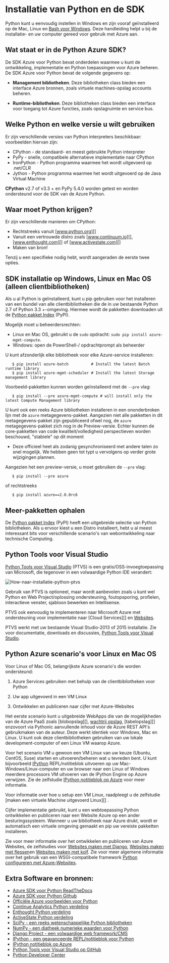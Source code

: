 <properties
    pageTitle="Python en de SDK - Azure installeren"
    description="Informatie over het installeren van Python en de SDK voor gebruik met Azure."
    services=""
    documentationCenter="python"
    authors="lmazuel"
    manager="wpickett"
    editor=""/>

<tags
    ms.service="multiple"
    ms.workload="na"
    ms.tgt_pltfrm="na"
    ms.devlang="python"
    ms.topic="article"
    ms.date="09/06/2016"
    ms.author="lmazuel"/>

# <a name="installing-python-and-the-sdk"></a>Installatie van Python en de SDK

Python kunt u eenvoudig instellen in Windows en zijn vooraf geïnstalleerd op de Mac, Linux en [Bash voor Windows](https://msdn.microsoft.com/commandline/wsl/about). Deze handleiding helpt u bij de installatie- en uw computer gereed voor gebruik met Azure aan.

## <a name="whats-in-the-python-azure-sdk"></a>Wat staat er in de Python Azure SDK?

De SDK Azure voor Python bevat onderdelen waarmee u kunt de ontwikkeling, implementatie en Python toepassingen voor Azure beheren. De SDK Azure voor Python bevat de volgende gegevens op:

* **Management bibliotheken**. Deze bibliotheken class bieden een interface Azure bronnen, zoals virtuele machines-opslag accounts beheren.

* **Runtime-bibliotheken**. Deze bibliotheken class bieden een interface voor toegang tot Azure functies, zoals opslagruimte en service bus.

## <a name="which-python-and-which-version-to-use"></a>Welke Python en welke versie u wilt gebruiken

Er zijn verschillende versies van Python interpreters beschikbaar: voorbeelden hiervan zijn:

* CPython - de standaard- en meest gebruikte Python interpreter
* PyPy - snelle, compatibele alternatieve implementatie naar CPython
* IronPython - Python programma waarmee het wordt uitgevoerd op .net/CLR
* Jython - Python programma waarmee het wordt uitgevoerd op de Java Virtual Machine

**CPython** v2.7 of v3.3 + en PyPy 5.4.0 worden getest en worden ondersteund voor de SDK van de Azure Python.

## <a name="where-to-get-python"></a>Waar moet Python krijgen?

Er zijn verschillende manieren om CPython:

* Rechtstreeks vanuit [www.python.org][]
* Vanuit een vertrouwde distro zoals [www.continuum.io][], [www.enthought.com][] of [www.activestate.com][]
* Maken van bron!

Tenzij u een specifieke nodig hebt, wordt aangeraden de eerste twee opties.

## <a name="sdk-installation-on-windows-linux-and-macos-client-libraries-only"></a>SDK installatie op Windows, Linux en Mac OS (alleen clientbibliotheken)

Als u al Python is geïnstalleerd, kunt u pip gebruiken voor het installeren van een bundel van alle clientbibliotheken die de in uw bestaande Python 2.7 of Python 3.3 +-omgeving. Hiermee wordt de pakketten downloaden uit de [Python pakket Index][] (PyPI).

Mogelijk moet u beheerdersrechten:

- Linux en Mac OS, gebruikt u de `sudo` opdracht: `sudo pip install azure-mgmt-compute`.
- Windows: open de PowerShell-/ opdrachtprompt als beheerder

U kunt afzonderlijk elke bibliotheek voor elke Azure-service installeren:

```console
   $ pip install azure-batch          # Install the latest Batch runtime library
   $ pip install azure-mgmt-scheduler # Install the latest Storage management library
```

Voorbeeld-pakketten kunnen worden geïnstalleerd met de `--pre` vlag:

```console
   $ pip install --pre azure-mgmt-compute # will install only the latest Compute Management library
```

U kunt ook een reeks Azure bibliotheken installeren in een ononderbroken lijn met de `azure` metagegevens-pakket. Aangezien niet alle pakketten in dit metagegevens-pakket zijn gepubliceerd ofwel nog, de `azure` metagegevens-pakket zich nog in de Preview-versie. Echter kunnen de core-pakketten van code kwaliteit/volledigheid perspectieven worden beschouwd, "stabiele" op dit moment
- Deze officieel heet als zodanig gesynchroniseerd met andere talen zo snel mogelijk. We hebben geen tot typt u vervolgens op verder grote wijzigingen plannen.

Aangezien het een preview-versie, u moet gebruiken de `--pre` vlag:

```console
   $ pip install --pre azure
```
   
of rechtstreeks

```console
   $ pip install azure==2.0.0rc6
```

## <a name="getting-more-packages"></a>Meer-pakketten ophalen

De [Python pakket Index][] (PyPI) heeft een uitgebreide selectie van Python bibliotheken.  Als u ervoor kiest u een Distro installeert, hebt u al meest interessant bits voor verschillende scenario's van webontwikkeling naar technische Computing.


## <a name="python-tools-for-visual-studio"></a>Python Tools voor Visual Studio

[Python Tools voor Visual Studio][] (PTVS) is een gratis/OSS-invoegtoepassing van Microsoft, die tegenover in een volwaardige Python IDE verandert:

![How-naar-installatie-python-ptvs](./media/python-how-to-install/how-to-install-python-ptvs.png)

Gebruik van PTVS is optioneel, maar wordt aanbevolen zoals u kunt wel Python en Web Project/oplossing ondersteuning, foutopsporing, profielen, interactieve venster, sjabloon bewerken en Intellisense.

PTVS ook eenvoudig te implementeren naar Microsoft Azure met ondersteuning voor implementatie naar [Cloud Services][] en [Websites][].

PTVS werkt met uw bestaande Visual Studio-2013 of 2015 installatie.  Zie voor documentatie, downloads en discussies, [Python Tools voor Visual Studio].  

## <a name="python-azure-scenarios-for-linux-and-macos"></a>Python Azure scenario's voor Linux en Mac OS

Voor Linux of Mac OS, belangrijkste Azure scenario's die worden ondersteund:

1. Azure Services gebruiken met behulp van de clientbibliotheken voor Python

2. Uw app uitgevoerd in een VM Linux

3. Ontwikkelen en publiceren naar cijfer met Azure-Websites

Het eerste scenario kunt u uitgebreide WebApps die van de mogelijkheden van de Azure PaaS zoals [blobopslag][], [wachtrij opslag][], [tabelopslag][] enzovoort via Pythonic aanvullende inhoud voor de Azure REST API's gebruikmaken van de auteur. Deze werkt identiek voor Windows, Mac en Linux.  U kunt ook deze clientbibliotheken gebruiken van uw lokale development-computer of een Linux VM waarop Azure.

Voor het scenario VM u gewoon een VM Linux van uw keuze (Ubuntu, CentOS, Suse) starten en uitvoeren/beheren wat u tevreden bent.  U kunt bijvoorbeeld [IPython][] REPL/notitieblok uitvoeren op uw Mac-Windows/Linux-computer en uw browser naar een Linux of Windows meerdere processors VM uitvoeren van de IPython Engine op Azure verwijzen. Zie de zelfstudie [IPython notitieblok op Azure][] voor meer informatie.

Voor informatie over hoe u setup een VM Linux, raadpleegt u de zelfstudie [maken een virtuele Machine uitgevoerd Linux][] .

Cijfer implementatie gebruikt, kunt u een webtoepassing Python ontwikkelen en publiceren naar een Website Azure op een ander besturingssysteem.  Wanneer u uw bibliotheek naar Azure drukt, wordt er automatisch een virtuele omgeving gemaakt en pip uw vereiste pakketten installeren.

Zie voor meer informatie over het ontwikkelen en publiceren van Azure Websites, de zelfstudies voor [Websites maken met Django][], [Websites maken met flessen][]en [Websites maken met kolf][]. Zie voor meer algemene informatie over het gebruik van een WSGI-compatibele framework [Python configureren met Azure-Websites][].


## <a name="additional-software-and-resources"></a>Extra Software en bronnen:

* [Azure SDK voor Python ReadTheDocs](http://azure-sdk-for-python.readthedocs.io/en/latest/)
* [Azure SDK voor Python Github](https://github.com/Azure/azure-sdk-for-python)
* [Officiële Azure voorbeelden voor Python](https://azure.microsoft.com/documentation/samples/?platform=python)
* [Continue Analytics Python verdeling][]
* [Enthought Python verdeling][]
* [ActiveState Python verdeling][]
* [SciPy - een reeks wetenschappelijke Python bibliotheken][]
* [NumPy - een diatheek numerieke waarden voor Python][]
* [Django Project - een volwaardige web framework/CMS][]
* [IPython - een geavanceerde REPL/notitieblok voor Python][]
* [IPython notitieblok op Azure][]
* [Python Tools voor Visual Studio op GitHub][]
* [Python Developer Center](/develop/python/)

[Continue Analytics Python verdeling]: http://continuum.io
[Enthought Python verdeling]: http://www.enthought.com
[ActiveState Python verdeling]: http://www.activestate.com
[www.Python.org]: http://www.python.org
[www.continuum.IO]: http://continuum.io
[www.enthought.com]: http://www.enthought.com
[www.ActiveState.com]: http://www.activestate.com
[SciPy - een reeks wetenschappelijke Python bibliotheken]: http://www.scipy.org
[NumPy - een diatheek numerieke waarden voor Python]: http://www.numpy.org
[Django Project - een volwaardige web framework/CMS]: http://www.djangoproject.com
[IPython - een geavanceerde REPL/notitieblok voor Python]: http://ipython.org
[IPython]: http://ipython.org
[IPython notitieblok op Azure]: virtual-machines-linux-jupyter-notebook.md
[Cloudservices]: cloud-services-python-ptvs.md
[Websites]: web-sites-python-ptvs-django-mysql.md
[Python Tools voor Visual Studio]: http://aka.ms/ptvs
[Python Tools voor Visual Studio op GitHub]: https://github.com/microsoft/ptvs
[Python pakket Index]: http://pypi.python.org/pypi
[Microsoft Azure SDK for Python 2.7]: http://go.microsoft.com/fwlink/?LinkId=254281
[Microsoft Azure SDK for Python 3.4]: http://go.microsoft.com/fwlink/?LinkID=516990
[Setting up a Linux VM via the Azure portal]: create-and-configure-opensuse-vm-in-portal.md
[How to use the Azure Command-Line Interface]: crossplat-cmd-tools.md
[Een virtuele Machine waarop Linux maken]: virtual-machines-linux-quick-create-cli.md
[Websites maken met Django]: web-sites-python-create-deploy-django-app.md
[Websites maken met flessen]: web-sites-python-create-deploy-bottle-app.md
[Websites maken met kolf]: web-sites-python-create-deploy-flask-app.md
[Python configureren met Azure-Websites]: web-sites-python-configure.md
[-tabelopslag]: storage-python-how-to-use-table-storage.md
[wachtrij opslag]: storage-python-how-to-use-queue-storage.md
[-blobopslag]: storage-python-how-to-use-blob-storage.md
